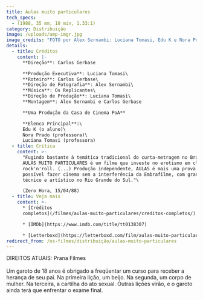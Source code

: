 ```yaml
---
title: Aulas muito particulares
tech_specs:
  - (1988, 35 mm, 10 min, 1.33:1)
category: Distribuição
image: /uploads/amp-imgr.jpg
image_credits: "FOTO por Alex Sernambi: Luciana Tomasi, Edu K e Nora Prado"
details:
  - title: Créditos
    content: |-
      **Direção**: Carlos Gerbase

      **Produção Executiva**: Luciana Tomasi\
      **Roteiro**: Carlos Gerbase\
      **Direção de Fotografia**: Alex Sernambi\
      **Música**: Os Replicantes\
      **Direção de Produção**: Luciana Tomasi\
      **Montagem**: Alex Sernambi e Carlos Gerbase

      **Uma Produção da Casa de Cinema PoA**

      **Elenco Principal**:\
      Edu K (o aluno)\
      Nora Prado (professora)\
      Luciana Tomasi (professora)
  - title: Crítica
    content: >-
      "Fugindo bastante à temática tradicional do curta-metragem no Brasil,
      AULAS MUITO PARTICULARES é um filme que investe no erotismo em clima de
      rock'n'roll. (...) Produção independente, AULAS é mais uma prova de que é
      possível fazer cinema sem a interferência da Embrafilme, com grande apuro
      técnico e artístico no Rio Grande do Sul."\

      (Zero Hora, 15/04/88)
  - title: Veja mais
    content: >-
      * [Créditos
      completos](/filmes/aulas-muito-particulares/creditos-completos/)

      * [IMDb](https://www.imdb.com/title/tt0138307)

      * [Letterboxd](https://letterboxd.com/film/aulas-muito-particulares/)
redirect_from: /os-filmes/distribuição/aulas-muito-particulares
---
```

D﻿IREITOS ATUAIS: Prana Filmes\
\
Um garoto de 18 anos é obrigado a freqüentar um curso para receber a herança de seu pai. Na primeira lição, um beijo. Na segunda, um corpo de mulher. Na terceira, a cartilha do ato sexual. Outras lições virão, e o garoto ainda terá que enfrentar o exame final.